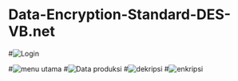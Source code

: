 # Data-Encryption-Standard-DES-VB.net
#![Login](https://user-images.githubusercontent.com/49117483/195609028-b2be1b8b-fc42-424b-8415-9037795ce10e.png)

#![menu utama](https://user-images.githubusercontent.com/49117483/195609035-7e291efb-a756-4550-a17c-2dff84b76efb.png)
#![Data produksi](https://user-images.githubusercontent.com/49117483/195608978-63eeb297-36ab-4781-a739-139c76d0feb2.png)
#![dekripsi](https://user-images.githubusercontent.com/49117483/195609012-3cb04f1d-6d83-4f43-8a27-e6513ad231f2.png)
#![enkripsi](https://user-images.githubusercontent.com/49117483/195609025-85b02d71-8968-4e6a-96f3-94d1255b3acc.png)
